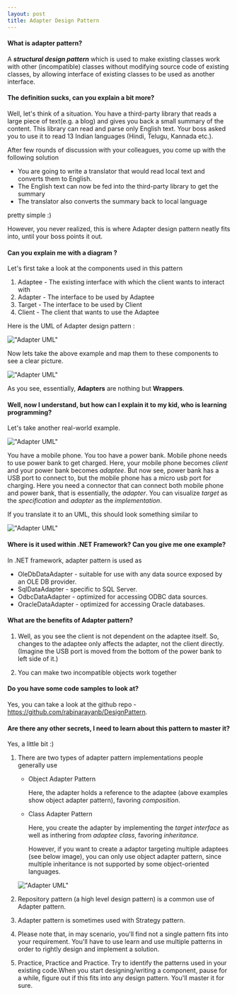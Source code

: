 ```yaml
---
layout: post
title: Adapter Design Pattern
---
```


#### What is adapter pattern?
A ***structural design pattern*** which is used to make existing classes work with other (incompatible) classes without modifying source code of existing classes, by allowing interface of existing classes to be used as another interface.

#### The definition sucks, can you explain a bit more?
Well, let's think of a situation. You have a third-party library that reads a large piece of text(e.g. a blog) and gives you back a small summary of the content. This library can read and parse only English text. Your boss asked you to use it to read 13 Indian languages (Hindi, Telugu, Kannada etc.).

After few rounds of discussion with your colleagues, you come up with the following solution

- You are going to write a translator that would read local text and converts them to English.
- The English text can now be fed into the third-party library to get the summary
- The translator also converts the summary back to local language

pretty simple :)

However, you never realized, this is where Adapter design pattern neatly fits into, until your boss points it out.

#### Can you explain me with a diagram ?

Let's first take a look at the components used in this pattern

1. Adaptee - The existing interface with which the client wants to interact with
2. Adapter - The interface to be used by Adaptee
3. Target - The interface to be used by Client
4. Client  - The client that wants to use the Adaptee

Here is the UML of Adapter design pattern :

!["Adapter UML"](adapter-pattern.gif "Adapter UML")

Now lets take the above example and map them to these components to see a clear picture.

!["Adapter UML"](adapter-pattern-2.gif "Adapter UML")

As you see, essentially, **Adapters** are nothing but **Wrappers**.

#### Well, now I understand, but how can I explain it to my kid, who is learning programming?
Let's take another real-world example.

!["Adapter UML"](adapter-real-world.jpg "Adapter UML")

You have a mobile phone. You too have a power bank. Mobile phone needs to use power bank to get charged.
Here, your mobile phone becomes *client* and your power bank becomes *adaptee*. But now see, power bank has a USB port to connect to, but the mobile phone has a micro usb port for charging. Here you need a connector that can connect both mobile phone and power bank, that is essentially, the *adapter*. You can visualize *target* as the *specification* and *adapter* as the *implementation*.

If you translate it to an UML, this should look something similar to

!["Adapter UML"](adapter-pattern-3.gif "Adapter UML")

#### Where is it used within .NET Framework? Can you give me one example?
In .NET framework, adapter pattern is used as

- OleDbDataAdapter - suitable for use with any data source exposed by an OLE DB provider.
- SqlDataAdapter - specific to SQL Server.
- OdbcDataAdapter - optimized for accessing ODBC data sources.
- OracleDataAdapter - optimized for accessing Oracle databases.

#### What are the benefits of Adapter pattern?

1. Well, as you see the client is not dependent on the adaptee itself. So, changes to the adaptee only affects the adapter, not the client directly. (Imagine the USB port is moved from the bottom of the power bank to left side of it.)

2. You can make two incompatible objects work together

#### Do you have some code samples to look at?
Yes, you can take a look at the github repo -
https://github.com/rabinarayanb/DesignPattern.

#### Are there any other secrets, I need to learn about this pattern to master it?
Yes, a little bit :)

1. There are two types of adapter pattern implementations people generally use
	-	Object Adapter Pattern

		Here, the adapter holds a reference to the adaptee (above examples show object adapter pattern), favoring *composition*.   

	- Class Adapter Pattern

		Here, you create the adapter by implementing the *target interface* as well as inthering from *adaptee class*, favoring *inheritance*.

		However, if you want to create a adaptor targeting multiple adaptees (see below image), you can only use object adapter pattern, since multiple inheritance is not supported by some object-oriented languages.


	!["Adapter UML"](multi-adapter.jpg "Adapter UML")
2. Repository pattern (a high level design pattern) is a common use of Adapter pattern.
3. Adapter pattern is sometimes used with Strategy pattern.
4. Please note that, in may scenario, you'll find not a single pattern fits into your requirement. You'll have to use learn and use multiple patterns in order to rightly design and implement a solution.
5. Practice, Practice and Practice. Try to identify the patterns used in your existing code.When you start designing/writing a component, pause for a while, figure out if this fits into any design pattern.  You'll master it for sure.
